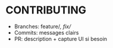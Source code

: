 ﻿# CONTRIBUTING
- Branches: feature/*, fix/*
- Commits: messages clairs
- PR: description + capture UI si besoin